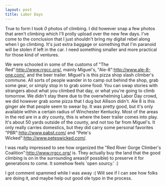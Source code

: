 ```yaml
--- 
layout: post
title: Labor Days
---
```

True to form I took *0* photos of climbing.  I did however snap a few photos that aren't climbing which I'll prolly upload over the new few days.  I've come to the conclusion that I just shouldn't bring my digital rebel along when I go climbing.  It's just extra baggage or something that I'm paranoid will be stolen if left in the car.  I need something smaller and more practical for those kind of ventures.

We were schooled in some of the customs of "The Red":http://www.rrgcc.org/, mainly Miguel's, "Ale-8":http://www.ale-8-one.com/, and the beer trailer.  Miguel's is this pizza shop slash climber's commune.  All sorts of people wander in to camp out behind the shop, grab some gear, or simply stop in to grab some food.  You can swap stories with strangers about what you climbed that day, or what you're going to climb tomorrow.  We didn't stay there due to the overwhelming Labor Day crowd, we did however grab some pizza that I dug but Allison didn't.  Ale 8 is this ginger ale that people seem to swear by.  It was pretty good, but it's only available within a certain radius of Winchester Kentucky.  Most of the areas in the red are in a dry county, this is where the beer trailer comes into play.  It's about 50 yards outside of the county, and not too far from Miguel's.  It only really carries domestics, but they did carry some personal favorites "PBR":http://www.pabst.com/ and "Pete's Wicked":http://www.peteswicked.com/.

I was really impressed to see how organized the "Red River Gorge Climber's Coalition":http://www.rrgcc.org/ is.  They actually buy the land that the good climbing is on in the surrounding areas(if possible) to preserve it for generations to come.  It somehow feels 'open sourcy.' :)

I got comment spammed while I was away :(  Will see if I can see how folks are doing it, and maybe help out good ole typo in the process.
